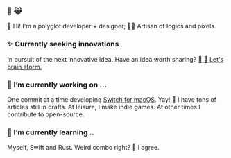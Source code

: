 <!--
**ahkohd/ahkohd** is a ✨ _special_ ✨ repository because its `README.md` (this file) appears on your GitHub profile.

Here are some ideas to get you started:

- 🔭 I’m currently working on ...
- 🌱 I’m currently learning ...
- 👯 I’m looking to collaborate on ...
- 🤔 I’m looking for help with ...
- 💬 Ask me about ...
- 📫 How to reach me: ...
- 😄 Pronouns: ...
- ⚡ Fun fact: ...
-->


### 🦄 😹

👋 Hi! I'm a polyglot developer + designer; 👩‍🎨 Artisan of logics and pixels.

### ✨ Currently seeking innovations
In pursuit of the next innovative idea. Have an idea worth sharing? [💬 🤔 Let's brain storm.](https://twitter.com/messages/compose?recipient_id=2212463825&text=Hello%2C%20world!)

### 🔭 I’m currently working on ...
One commit at a time developing [Switch for macOS](https://github.com/ahkohd/switch-desktop). Yay! 🤕 I have tons of articles still in drafts.
At leisure, I make indie games. At other times I contribute to open-source.

### 🌱 I’m currently learning ..
Myself, Swift and Rust. Weird combo right? 🌚 I agree.

